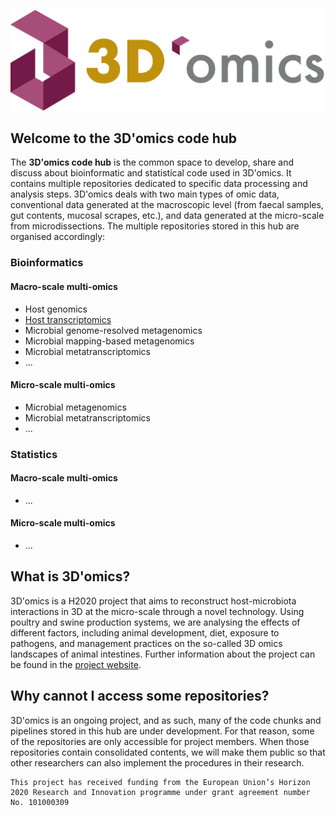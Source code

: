 ![](https://github.com/3d-omics/.github/blob/b345f29044584474a23b5bd5a58a8eda5a1f23ad/profile/3domics-logo.png
)

## Welcome to the 3D'omics code hub

The **3D'omics code hub** is the common space to develop, share and discuss about bioinformatic and statistical code used in 3D'omics. It contains multiple repositories dedicated to specific data processing and analysis steps. 3D'omics deals with two main types of omic data, conventional data generated at the macroscopic level (from faecal samples, gut contents, mucosal scrapes, etc.), and data generated at the micro-scale from microdissections. The multiple repositories stored in this hub are organised accordingly:

### Bioinformatics

#### Macro-scale multi-omics

* Host genomics
* [Host transcriptomics](https://github.com/3d-omics/Bioinfo_Macro_Host_Transcriptomics)
* Microbial genome-resolved metagenomics
* Microbial mapping-based metagenomics
* Microbial metatranscriptomics
* ...

#### Micro-scale multi-omics

* Microbial metagenomics
* Microbial metatranscriptomics
* ...

### Statistics

#### Macro-scale multi-omics

* ...

#### Micro-scale multi-omics

* ...

## What is 3D'omics?

3D'omics is a H2020 project that aims to reconstruct host-microbiota interactions in 3D at the micro-scale through a novel technology. Using poultry and swine production systems, we are analysing the effects of different factors, including animal development, diet, exposure to pathogens, and management practices on the so-called 3D omics landscapes of animal intestines. Further information about the project can be found in the [project website](https://www.3domics.eu/).

## Why cannot I access some repositories?

3D'omics is an ongoing project, and as such, many of the code chunks and pipelines stored in this hub are under development. For that reason, some of the repositories are only accessible for project members. When those repositories contain consolidated contents, we will make them public so that other researchers can also implement the procedures in their research.

```
This project has received funding from the European Union’s Horizon 2020 Research and Innovation programme under grant agreement number No. 101000309
```
